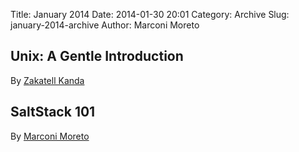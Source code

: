 Title: January 2014 
Date: 2014-01-30 20:01
Category: Archive
Slug: january-2014-archive
Author: Marconi Moreto

## Unix: A Gentle Introduction
By [Zakatell Kanda](https://twitter.com/zmkanda)

<script async class="speakerdeck-embed" data-id="29d68f406bb50131162e1a2a68cb2d0b" data-ratio="1.33333333333333" src="//speakerdeck.com/assets/embed.js"></script>

## SaltStack 101
By [Marconi Moreto](https://twitter.com/marconimjr)

<script async class="speakerdeck-embed" data-id="556e20a06a5d01311bd35ae2ac3d3ca4" data-ratio="1.33333333333333" src="//speakerdeck.com/assets/embed.js"></script>
